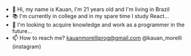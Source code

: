 - 👋 Hi, my name is Kauan, I'm 21 years old and I'm living in Brazil
- 📚 I'm currently in college and in my spare time I study React...
- 🌱 I'm looking to acquire knowledge and work as a programmer in the future...
- 📫 How to reach me?
         kauanmorelliprog@gmail.com
         @kauan_morelli (instagram)

<!---
Kauanmortalup/Kauanmortalup is a ✨ special ✨ repository because its `README.md` (this file) appears on your GitHub profile.
You can click the Preview link to take a look at your changes.
--->
